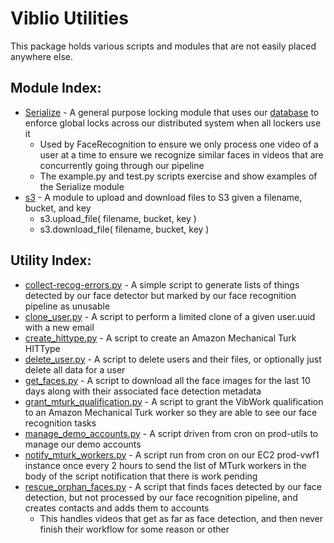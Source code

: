 Viblio Utilities
================

This package holds various scripts and modules that are not easily
placed anywhere else.

Module Index:
-------------

* [Serialize](https://github.com/viblio/video_processor/wiki/Global-serialize-module) - A general purpose locking module that uses our [database](../../schema/README.md) to enforce global locks across our distributed system when all lockers use it
  * Used by FaceRecognition to ensure we only process one video of a user at a time to ensure we recognize similar faces in videos that are concurrently going through our pipeline
  * The example.py and test.py scripts exercise and show examples of the Serialize module
* [s3](s3.py) - A module to upload and download files to S3 given a filename, bucket, and key
  * s3.upload_file( filename, bucket, key )
  * s3.download_file( filename, bucket, key )

Utility Index:
--------------

* [collect-recog-errors.py](collect-recog-errors.py) - A simple script to generate lists of things detected by our face detector but marked by our face recognition pipeline as unusable
* [clone_user.py](clone_user.py) - A script to perform a limited clone of a given user.uuid with a new email
* [create_hittype.py](create_hittype.py) - A script to create an Amazon Mechanical Turk HITType
* [delete_user.py](delete_user.py) - A script to delete users and their files, or optionally just delete all data for a user
* [get_faces.py](get_faces.py) - A script to download all the face images for the last 10 days along with their associated face detection metadata
* [grant_mturk_qualification.py](grant_mturk_qualification.py) - A script to grant the VibWork qualification to an Amazon Mechanical Turk worker so they are able to see our face recognition tasks
* [manage_demo_accounts.py](manage_demo_accounts.py) - A script driven from cron on prod-utils to manage our demo accounts
* [notify_mturk_workers.py](notify_mturk_workers.py) - A script run from cron on our EC2 prod-vwf1 instance once every 2 hours to send the list of MTurk workers in the body of the script notification that there is work pending
* [rescue_orphan_faces.py](rescue_orphan_faces.py) - A script that finds faces detected by our face detection, but not processed by our face recognition pipeline, and creates contacts and adds them to accounts
  * This handles videos that get as far as face detection, and then never finish their workflow for some reason or other

